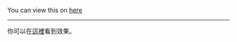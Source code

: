 
You can view this on [here](https://kyob1010.github.io/ComputerGraphicsPratice/Subdivision)

***

你可以在[這裡](https://kyob1010.github.io/ComputerGraphicsPratice/Subdivision)看到效果。
